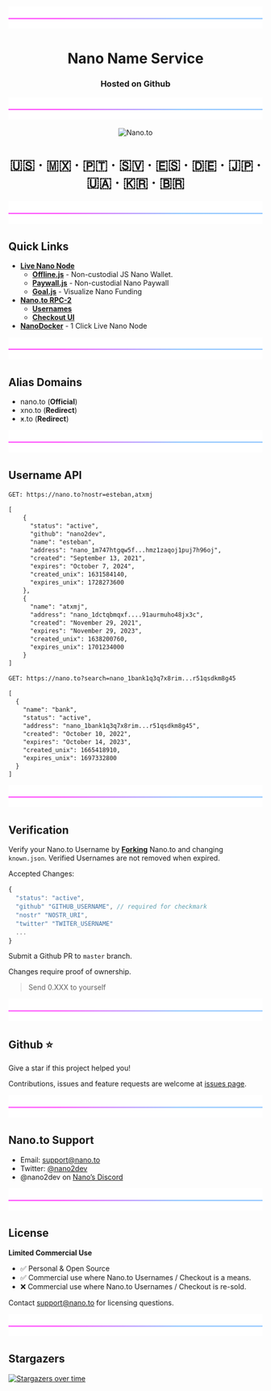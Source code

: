 ![line](https://github.com/fwd/n2/raw/master/.github/line.png)

<h1 align="center">Nano Name Service</h1>
<h3 align="center">Hosted on Github</h3>

![line](https://github.com/fwd/n2/raw/master/.github/line.png)

<p align="center">
  <img src="https://github.com/fwd/nano/raw/master/dist/images/funding.png" alt="Nano.to" />
</p>

<h1 align="center">🇺🇸 · 🇲🇽 · 🇵🇹 · 🇸🇻 · 🇪🇸 · 🇩🇪 · 🇯🇵 · 🇺🇦 · 🇰🇷 · 🇧🇷</h1>

![line](https://github.com/fwd/n2/raw/master/.github/line.png)

## Quick Links

- [**Live Nano Node**](https://rpc.nano.to)
  - [**Offline.js**](https://github.com/fwd/nano-offline#offlinejs) - Non-custodial JS Nano Wallet.
  - [**Paywall.js**](https://github.com/fwd/nano-wall#nanowalljs) - Non-custodial Nano Paywall
  - [**Goal.js**](https://github.com/fwd/nano-goal#nanogoaljs) - Visualize Nano Funding
- [**Nano.to RPC-2**](https://api.nano.to) 
  - [**Usernames**](https://docs.nano.to/usernames#getting-started) 
  - [**Checkout UI**](https://docs.nano.to/checkout#getting-started) 
- [**NanoDocker**](https://github.com/fwd/nano-docker) - 1 Click Live Nano Node

![line](https://github.com/fwd/n2/raw/master/.github/line.png)

## Alias Domains

- nano.to (**Official**)
- xno.to (**Redirect**)
- ӿ.to (**Redirect**)

![line](https://github.com/fwd/n2/raw/master/.github/line.png)

## Username API

```
GET: https://nano.to?nostr=esteban,atxmj
```

```
[
    {
      "status": "active",
      "github": "nano2dev",
      "name": "esteban",
      "address": "nano_1m747htgqw5f...hmz1zaqoj1puj7h96oj",
      "created": "September 13, 2021",
      "expires": "October 7, 2024",
      "created_unix": 1631584140,
      "expires_unix": 1728273600
    },
    {
      "name": "atxmj",
      "address": "nano_1dctqbmqxf....91aurmuho48jx3c",
      "created": "November 29, 2021",
      "expires": "November 29, 2023",
      "created_unix": 1638200760,
      "expires_unix": 1701234000
    }
]
```

```
GET: https://nano.to?search=nano_1bank1q3q7x8rim...r51qsdkm8g45
```

```
[
  {
    "name": "bank",
    "status": "active",
    "address": "nano_1bank1q3q7x8rim...r51qsdkm8g45",
    "created": "October 10, 2022",
    "expires": "October 14, 2023",
    "created_unix": 1665418910,
    "expires_unix": 1697332800
  }
]
```

![line](https://github.com/fwd/n2/raw/master/.github/line.png)

## Verification

Verify your Nano.to Username by **[Forking](https://github.com/fwd/nano-to/fork)** Nano.to and changing ```known.json```. Verified Usernames are not removed when expired.

Accepted Changes:
```js
{
  "status": "active",
  "github" "GITHUB_USERNAME", // required for checkmark
  "nostr" "NOSTR_URI",
  "twitter" "TWITER_USERNAME"
  ...
}
```

Submit a Github PR to ```master``` branch.

Changes require proof of ownership.

> Send 0.XXX to yourself

![line](https://github.com/fwd/n2/raw/master/.github/line.png)

## Github ⭐️

Give a star if this project helped you!

Contributions, issues and feature requests are welcome at [issues page](https://github.com/fwd/nano/issues).

![line](https://github.com/fwd/n2/raw/master/.github/line.png)

## Nano.to Support

- Email: support@nano.to
- Twitter: [@nano2dev](https://twitter.com/nano2dev)
- @nano2dev on [Nano’s Discord](https://discord.com/invite/RNAE2R9) 

![line](https://github.com/fwd/n2/raw/master/.github/line.png)

## License

**Limited Commercial Use**

- ✅ Personal & Open Source
- ✅ Commercial use where Nano.to Usernames / Checkout is a means.
- ❌ Commercial use where Nano.to Usernames / Checkout is re-sold.

Contact [support@nano.to](mailto:support@nano.to) for licensing questions.

![line](https://github.com/fwd/n2/raw/master/.github/line.png)

## Stargazers

[![Stargazers over time](https://starchart.cc/fwd/nano-to.svg)](https://github.com/fwd/nano-to)
